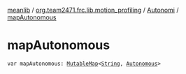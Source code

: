 [meanlib](../../index.md) / [org.team2471.frc.lib.motion_profiling](../index.md) / [Autonomi](index.md) / [mapAutonomous](./map-autonomous.md)

# mapAutonomous

`var mapAutonomous: `[`MutableMap`](https://kotlinlang.org/api/latest/jvm/stdlib/kotlin.collections/-mutable-map/index.html)`<`[`String`](https://kotlinlang.org/api/latest/jvm/stdlib/kotlin/-string/index.html)`, `[`Autonomous`](../-autonomous/index.md)`>`